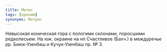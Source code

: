 ```yaml
---
title: Митис
tags: [ороним]
synonyms: Митрис
---
```


Невысокая коническая гора с пологими склонами, поросшими редколесьем. На юж.
окраине на нп Счастливое (Бахч.) в междуречье рр. Биюк-Узенбаш и Кучук-Узенбаш
пр. № 3.
